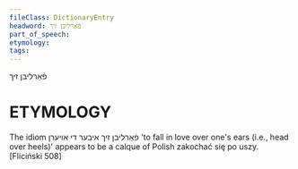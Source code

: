 ```yaml
---
fileClass: DictionaryEntry
headword: פֿאַרליבן זיך
part_of_speech: 
etymology: 
tags: 
---
```

פֿאַרליבן זיך

ETYMOLOGY
===========
The idiom פֿאַרליבן זיך איבער די אויערן 'to fall in love over one's ears (i.e., head over heels)' appears to be a calque of Polish zakochać się po uszy. 
[Fliciński  508]